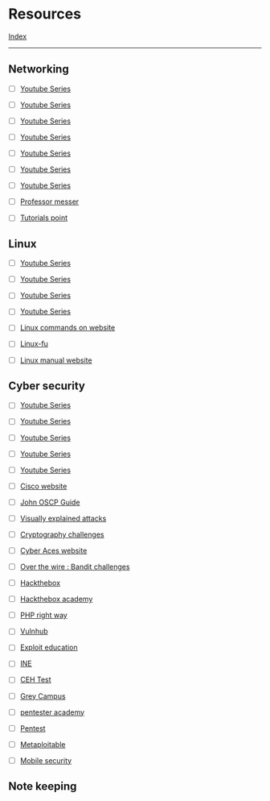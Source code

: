 # Resources
[Index](Index.md)
- --
## **Networking**  
- [ ] [Youtube Series](https://www.youtube.com/playlist?list=PLkW9FMxqUvyZaSQNQslneeODER3bJCb2K) 
- [ ] [Youtube Series](https://www.youtube.com/playlist?list=PLG49S3nxzAnmpdmX7RoTOyuNJQAb-r-gd)  
- [ ] [Youtube Series](https://www.youtube.com/playlist?list=PLxCzCOWd7aiGFBD2-2joCpWOLUrDLvVV_)  
- [ ] [Youtube Series](https://www.youtube.com/playlist?list=PLDQaRcbiSnqF5U8ffMgZzS7fq1rHUI3Q8)  
- [ ] [Youtube Series](https://www.youtube.com/playlist?list=PLF1hDMPPRqGxpYdo0ctaa7MxfOi9vjs1u)  
- [ ] [Youtube Series](https://www.youtube.com/playlist?list=PLBbU9-SUUCwVmwRswAHdqoJw-D2WeD9CN) 
- [ ] [Youtube Series](https://www.youtube.com/playlist?list=PL33E07ECCA73C0755)
- [ ] [Professor messer](https://www.professormesser.com/network-plus/n10-007/n10-007-training-course/)
- [ ] [Tutorials point](https://www.tutorialspoint.com/network_security/index.htm)


## **Linux** 
- [ ] [Youtube Series](https://www.youtube.com/playlist?list=PLtK75qxsQaMLZSo7KL-PmiRarU7hrpnwK)  
- [ ]  [Youtube Series](https://www.youtube.com/playlist?list=PLBf0hzazHTGMh2fe2MFf3lCgk0rKmS2by)
- [ ]  [Youtube Series](https://www.youtube.com/playlist?list=PLIhvC56v63IJIujb5cyE13oLuyORZpdkL)
- [ ]  [Youtube Series](https://www.youtube.com/playlist?list=PLLKT__MCUeiwfK18Io6kvwrrhqQyQnV5W)
- [ ]  [Linux commands on website](https://cmdchallenge.com/)
- [ ]  [Linux-fu](https://linuxjourney.com/)
- [ ]  [Linux manual website](https://explainshell.com/)


## **Cyber security**  
- [ ] [Youtube Series](https://www.youtube.com/playlist?list=PLG49S3nxzAnnVhoAaL4B6aMFDQ8_gdxAy)
- [ ] [Youtube Series](https://www.youtube.com/playlist?list=PLIhvC56v63IIJZRa3lzK6IeBQOH_VFjUQ)
- [ ] [Youtube Series](https://www.youtube.com/playlist?list=PLAPAmYW1B_lYr8EYB1aT95y-VwEH_dph1)
- [ ] [Youtube Series](https://www.youtube.com/playlist?list=PLBf0hzazHTGOEuhPQSnq-Ej8jRyXxfYvl)
- [ ] [Youtube Series](https://www.youtube.com/playlist?list=PLLKT__MCUeiwBa7d7F_vN1GUwz_2TmVQj)
- [ ] [Cisco website](https://skillsforall.com/)
- [ ] [John OSCP Guide](https://johnjhacking.com/blog/the-oscp-preperation-guide-2020/)
- [ ] [Visually explained attacks](https://www.hacksplaining.com/)
- [ ] [Cryptography challenges](https://cryptohack.org/)
- [ ] [Cyber Aces website](https://tutorials.cyberaces.org/tutorials.html)
- [ ] [Over the wire : Bandit challenges](https://overthewire.org/wargames/bandit/bandit0.html)
- [ ] [Hackthebox](https://www.hackthebox.eu/)
- [ ] [Hackthebox academy](https://academy.hackthebox.com/)
- [ ] [PHP right way](https://phptherightway.com/)
- [ ] [Vulnhub](https://www.vulnhub.com/)
- [ ] [Exploit education](https://exploit.education/phoenix/net-one/)
- [ ] [INE](https://my.ine.com/)
- [ ] [CEH Test](https://ceh.cagy.org/)
- [ ] [Grey Campus](https://www.greycampus.com/opencampus/ethical-hacking/what-is-hacking)
- [ ] [pentester academy](https://www.pentesteracademy.com/)
- [ ] [Pentest](https://www.tutorialspoint.com/python_penetration_testing/index.htm)
- [ ] [Metaploitable](https://www.tutorialspoint.com/metasploit/index.htm)
- [ ] [Mobile security](https://www.tutorialspoint.com/mobile_security/index.htm)


## **Note keeping**
